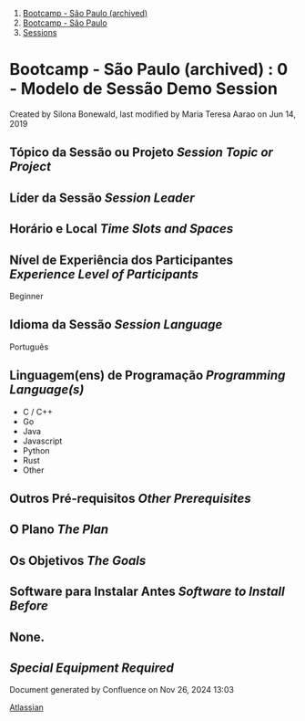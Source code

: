 1. [Bootcamp - São Paulo (archived)](index.html)
2. [Bootcamp - São Paulo](18874376.html)
3. [Sessions](Sessions_18874398.html)

# Bootcamp - São Paulo (archived) : 0 - Modelo de Sessão Demo Session

Created by Silona Bonewald, last modified by Maria Teresa Aarao on Jun 14, 2019

## Tópico da Sessão ou Projeto *Session Topic or Project*

## Líder da Sessão *Session Leader*

## Horário e Local *Time Slots and Spaces*

## Nível de Experiência dos Participantes *Experience Level of Participants*

Beginner

## Idioma da Sessão *Session Language*

Português

## Linguagem(ens) de Programação *Programming Language(s)*

- C / C++
- Go
- Java
- Javascript
- Python
- Rust
- Other

## Outros Pré-requisitos *Other Prerequisites*

## O Plano *The Plan*

## Os Objetivos *The Goals*

## Software para Instalar Antes *Software to Install Before*

## None.

## *Special Equipment Required*

Document generated by Confluence on Nov 26, 2024 13:03

[Atlassian](http://www.atlassian.com/)
